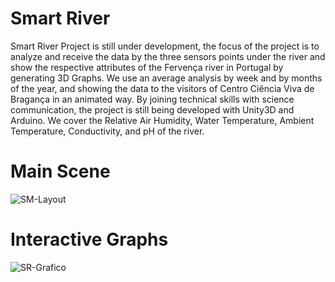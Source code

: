 # Smart River

Smart River Project is still under development, the focus of the project is to analyze and receive the data by the three sensors points under the river and show the respective attributes of the Fervença river in Portugal by generating 3D Graphs. We use an average analysis by week and by months of the year, and showing the data to the visitors of Centro Ciência Viva de Bragança in an animated way. By joining technical skills with science communication, the project is still being developed with Unity3D and Arduino. We cover the Relative Air Humidity, Water Temperature, Ambient Temperature, Conductivity, and pH of the river.

# Main Scene
![SM-Layout](https://user-images.githubusercontent.com/21102697/91755067-69d57100-ebc2-11ea-8f68-32f897bc60a1.png)

# Interactive Graphs
![SR-Grafico](https://user-images.githubusercontent.com/21102697/91755063-693cda80-ebc2-11ea-9b01-fb2e45c359ba.png)
